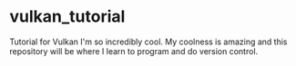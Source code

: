 # vulkan_tutorial
Tutorial for Vulkan
I'm so incredibly cool. My coolness is amazing and this repository will be where I learn to program and do version control. 
